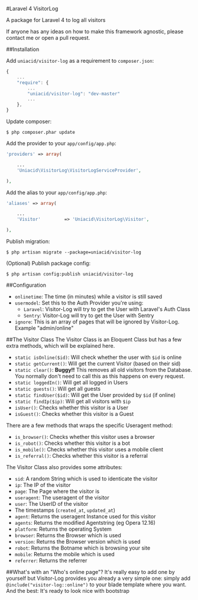 #Laravel 4 VisitorLog

A package for Laravel 4 to log all visitors

If anyone has any ideas on how to make this framework agnostic, please contact me or open a pull request.

##Installation

Add `uniacid/visitor-log` as a requirement to `composer.json`:

```javascript
{
    ...
    "require": {
        ...
        "uniacid/visitor-log": "dev-master"
        ...
    },
}
```

Update composer:

```
$ php composer.phar update
```

Add the provider to your `app/config/app.php`:

```php
'providers' => array(

    ...
    'Uniacid\VisitorLog\VisitorLogServiceProvider',

),
```

Add the alias to your `app/config/app.php`:

```php
'aliases' => array(

    ...
	'Visitor'		  => 'Uniacid\VisitorLog\Visitor',

),
```

Publish migration:

```
$ php artisan migrate --package=uniacid/visitor-log
```

(Optional) Publish package config:

```
$ php artisan config:publish uniacid/visitor-log
```

##Configuration

 * `onlinetime`: The time (in minutes) while a visitor is still saved
 * `usermodel`: Set this to the Auth Provider you're using:
 	* `Laravel`: Visitor-Log will try to get the User with Laravel's Auth Class
 	* `Sentry`: Visitor-Log will try to get the User with Sentry
 * `ignore`: This is an array of pages that will be ignored by Visitor-Log. Example "admin/online"

##The Visitor Class
The Visitor Class is an Eloquent Class but has a few extra methods, which will be explained here.
 * `static isOnline($id)`: Will check whether the user with `$id` is online
 * `static getCurrent()`: Will get the current Visitor (based on their sid)
 * `static clear()`: **Buggy!!** This removes all old visitors from the Database. You normally don't need to call this as this happens on every request.
 * `static loggedIn()`: Will get all logged in Users
 * `static guests()`: Will get all guests
 * `static findUser($id)`: Will get the User provided by `$id` (if online)
 * `static findIp($ip)`: Will get all visitors with `$ip`
 * `isUser()`: Checks whether this visitor is a User
 * `isGuest()`: Checks whether this visitor is a Guest

There are a few methods that wraps the specific Useragent method:
 * `is_browser()`: Checks whether this visitor uses a browser
 * `is_robot()`: Checks whether this visitor is a bot
 * `is_mobile()`: Checks whether this visitor uses a mobile client
 * `is_referral()`: Checks whether this visitor is a referral

The Visitor Class also provides some attributes:
 * `sid`: A random String which is used to identicate the visitor
 * `ip`: The IP of the visitor
 * `page`: The Page where the visitor is
 * `useragent`: The useragent of the visitor
 * `user`: The UserID of the visitor
 * The timestamps (`created_at`, `updated_at`)
 * `agent`: Returns the useragent Instance used for this visitor
 * `agents`: Returns the modified Agentstring (eg Opera 12.16)
 * `platform`: Returns the operating System
 * `browser`: Returns the Browser which is used
 * `version`: Returns the Browser version which is used
 * `robot`: Returns the Botname which is browsing your site
 * `mobile`: Returns the mobile which is used
 * `referrer`: Returns the referrer
 
##What's with an "Who's online page"?
It's really easy to add one by yourself but Visitor-Log provides you already a very simple one: simply add `@include("visitor-log::online")` to your blade template where you want. And the best: It's ready to look nice with bootstrap
